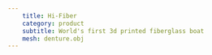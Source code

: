 ```yaml
---
    title: Hi-Fiber
    category: product
    subtitle: World's first 3d printed fiberglass boat
    mesh: denture.obj
---
```

